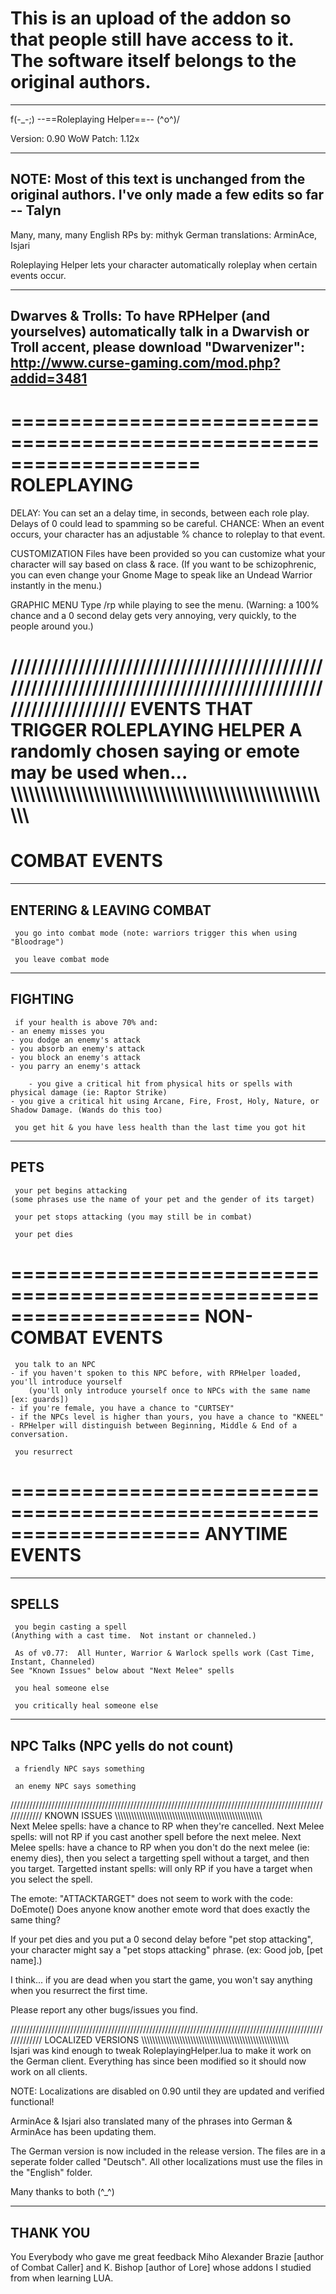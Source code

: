 # This is an upload of the addon so that people still have access to it. The software itself belongs to the original authors.

---

f(-_-;)   --==Roleplaying Helper==--   (^o^)/

Version: 0.90
WoW Patch: 1.12x

---------------------------------------------------------------------------
NOTE: Most of this text is unchanged from the original authors. I've only
      made a few edits so far -- Talyn
---------------------------------------------------------------------------

Many, many, many English RPs by: mithyk
German translations: ArminAce, Isjari

Roleplaying Helper lets your character automatically roleplay when certain events occur.

---------------------------------------------------------------------------
Dwarves & Trolls:  To have RPHelper (and yourselves) automatically talk in a Dwarvish or Troll accent, please download "Dwarvenizer": http://www.curse-gaming.com/mod.php?addid=3481
---------------------------------------------------------------------------

====================================================================
ROLEPLAYING
====================================================================
DELAY: You can set an a delay time, in seconds, between each role play. Delays of 0 could lead to spamming so be careful.
CHANCE: When an event occurs, your character has an adjustable % chance to roleplay to that event.

CUSTOMIZATION
Files have been provided so you can customize what your character will say based on class & race.
(If you want to be schizophrenic, you can even change your Gnome Mage to speak like an Undead Warrior instantly in the menu.)

GRAPHIC MENU
Type /rp while playing to see the menu.
(Warning: a 100% chance and a 0 second delay gets very annoying, very quickly, to the people around you.)

/////////////////////////////////////////////////////////////////////////////////////////////////////////////
EVENTS THAT TRIGGER ROLEPLAYING HELPER
A randomly chosen saying or emote may be used when...
\\\\\\\\\\\\\\\\\\\\\\\\\\\\\\\\\\\\\\\\\\\\\\\\\\\\\\\\\\\\\\\\\\\\\\\\\\\\\\\\\\\\\\\\\\\\\\\\\\\\\\\\\\\\\
====================================================================
COMBAT EVENTS
====================================================================
---------------------------------------------------------------------------
ENTERING & LEAVING COMBAT
---------------------------------------------------------------------------
     you go into combat mode (note: warriors trigger this when using "Bloodrage")

     you leave combat mode
---------------------------------------------------------------------------
FIGHTING
---------------------------------------------------------------------------
     if your health is above 70% and:
	- an enemy misses you
	- you dodge an enemy's attack
	- you absorb an enemy's attack
	- you block an enemy's attack
	- you parry an enemy's attack

     	- you give a critical hit from physical hits or spells with physical damage (ie: Raptor Strike)
	- you give a critical hit using Arcane, Fire, Frost, Holy, Nature, or Shadow Damage. (Wands do this too) 

     you get hit & you have less health than the last time you got hit
---------------------------------------------------------------------------
PETS
---------------------------------------------------------------------------
     your pet begins attacking
	(some phrases use the name of your pet and the gender of its target)

     your pet stops attacking (you may still be in combat)

     your pet dies


====================================================================
NON-COMBAT EVENTS
====================================================================
     you talk to an NPC
	- if you haven't spoken to this NPC before, with RPHelper loaded, you'll introduce yourself
		(you'll only introduce yourself once to NPCs with the same name [ex: guards])
	- if you're female, you have a chance to "CURTSEY"
	- if the NPCs level is higher than yours, you have a chance to "KNEEL"	
	- RPHelper will distinguish between Beginning, Middle & End of a conversation.

     you resurrect

====================================================================
ANYTIME EVENTS
====================================================================
---------------------------------------------------------------------------
SPELLS
---------------------------------------------------------------------------
     you begin casting a spell
	(Anything with a cast time.  Not instant or channeled.)

     As of v0.77:  All Hunter, Warrior & Warlock spells work (Cast Time, Instant, Channeled)
	See "Known Issues" below about "Next Melee" spells

     you heal someone else

     you critically heal someone else

---------------------------------------------------------------------------
NPC Talks (NPC yells do not count)
---------------------------------------------------------------------------
     a friendly NPC says something 

     an enemy NPC says something


/////////////////////////////////////////////////////////////////////////////////////////////////////////////
KNOWN ISSUES
\\\\\\\\\\\\\\\\\\\\\\\\\\\\\\\\\\\\\\\\\\\\\\\\\\\\\\\\\\\\\\\\\\\\\\\\\\\\\\\\\\\\\\\\\\\\\\\\\\\\\\\\\\\\\
Next Melee spells:  have a chance to RP when they're cancelled.
Next Melee spells:  will not RP if you cast another spell before the next melee.
Next Melee spells:  have a chance to RP when you don't do the next melee (ie: enemy dies), then you select a targetting spell without a target, and then you target.
Targetted instant spells:   will only RP if you have a target when you select the spell.

The emote: "ATTACKTARGET" does not seem to work with the code: DoEmote()
Does anyone know another emote word that does exactly the same thing?

If your pet dies and you put a 0 second delay before "pet stop attacking", your character might say a "pet stops attacking" phrase.
 (ex: Good job, [pet name].)

I think... if you are dead when you start the game, you won't say anything when you resurrect the first time.

Please report any other bugs/issues you find.

/////////////////////////////////////////////////////////////////////////////////////////////////////////////
LOCALIZED VERSIONS
\\\\\\\\\\\\\\\\\\\\\\\\\\\\\\\\\\\\\\\\\\\\\\\\\\\\\\\\\\\\\\\\\\\\\\\\\\\\\\\\\\\\\\\\\\\\\\\\\\\\\\\\\\\\\
Isjari was kind enough to tweak RoleplayingHelper.lua to make it work on the German client. Everything has since been modified so it should now work on all clients.

NOTE: Localizations are disabled on 0.90 until they are updated and verified functional!

ArminAce & Isjari also translated many of the phrases into German & ArminAce has been updating them.

The German version is now included in the release version.  The files are in a seperate folder called "Deutsch".  All other localizations must use the files in the "English" folder.

Many thanks to both (^_^)

---------------------------------------------------------------------------
THANK YOU
---------------------------------------------------------------------------
You
Everybody who gave me great feedback
Miho
Alexander Brazie [author of Combat Caller] and K. Bishop [author of Lore] whose addons I studied from when learning LUA.


